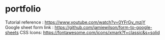 # portfolio
Tutorial reference : https://www.youtube.com/watch?v=0YFrGy_mzjY
Google sheet form link : https://github.com/jamiewilson/form-to-google-sheets
CSS Icons: https://fontawesome.com/icons/xmark?f=classic&s=solid
